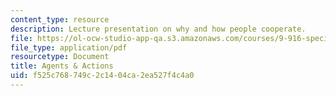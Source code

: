 ```yaml
---
content_type: resource
description: Lecture presentation on why and how people cooperate.
file: https://ol-ocw-studio-app-qa.s3.amazonaws.com/courses/9-916-special-topics-social-animals-fall-2009/f525c768749c2c1404ca2ea527f4c4a0_MIT9_916F09_lec05.pdf
file_type: application/pdf
resourcetype: Document
title: Agents & Actions
uid: f525c768-749c-2c14-04ca-2ea527f4c4a0
---
```

